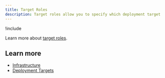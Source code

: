 ```yaml
---
title: Target Roles
description: Target roles allow you to specify which deployment target (or targets) specific steps in your deployment process should target.
---
```

!include <target-roles>

Learn more about [target roles](/docs/infrastructure/deployment-targets/index.md#create-target-roles).

## Learn more

- [Infrastructure](/docs/infrastructure/index.md)
- [Deployment Targets](/docs/infrastructure/deployment-targets/index.md)
